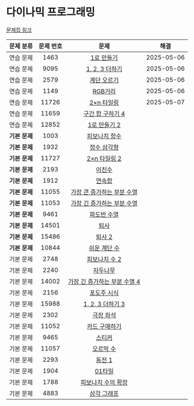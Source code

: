 ﻿# 다이나믹 프로그래밍

[문제집 링크](https://www.acmicpc.net/workbook/view/7319)

| 문제 분류 | 문제 번호 | 문제 | 해결 |
| :--: | :--: | :--: | :--: |
| 연습 문제 | 1463 | [1로 만들기](https://www.acmicpc.net/problem/1463) | 2025-05-06 |
| 연습 문제 | 9095 | [1, 2, 3 더하기](https://www.acmicpc.net/problem/9095) | 2025-05-06 |
| 연습 문제 | 2579 | [계단 오르기](https://www.acmicpc.net/problem/2579) | 2025-05-06 |
| 연습 문제 | 1149 | [RGB거리](https://www.acmicpc.net/problem/1149) | 2025-05-06 |
| 연습 문제 | 11726 | [2×n 타일링](https://www.acmicpc.net/problem/11726) | 2025-05-07 |
| 연습 문제 | 11659 | [구간 합 구하기 4](https://www.acmicpc.net/problem/11659) |  |
| 연습 문제 | 12852 | [1로 만들기 2](https://www.acmicpc.net/problem/12852) |  |
| **기본 문제** | 1003 | [피보나치 함수](https://www.acmicpc.net/problem/1003) |  |
| **기본 문제** | 1932 | [정수 삼각형](https://www.acmicpc.net/problem/1932) |  |
| **기본 문제** | 11727 | [2×n 타일링 2](https://www.acmicpc.net/problem/11727) |  |
| **기본 문제** | 2193 | [이친수](https://www.acmicpc.net/problem/2193) |  |
| **기본 문제** | 1912 | [연속합](https://www.acmicpc.net/problem/1912) |  |
| **기본 문제** | 11055 | [가장 큰 증가하는 부분 수열](https://www.acmicpc.net/problem/11055) |  |
| **기본 문제** | 11053 | [가장 긴 증가하는 부분 수열](https://www.acmicpc.net/problem/11053) |  |
| **기본 문제** | 9461 | [파도반 수열](https://www.acmicpc.net/problem/9461) |  |
| **기본 문제** | 14501 | [퇴사](https://www.acmicpc.net/problem/14501) |  |
| **기본 문제** | 15486 | [퇴사 2](https://www.acmicpc.net/problem/15486) |  |
| **기본 문제** | 10844 | [쉬운 계단 수](https://www.acmicpc.net/problem/10844) |  |
| 기본 문제 | 2748 | [피보나치 수 2](https://www.acmicpc.net/problem/2748) |  |
| 기본 문제 | 2240 | [자두나무](https://www.acmicpc.net/problem/2240) |  |
| 기본 문제 | 14002 | [가장 긴 증가하는 부분 수열 4](https://www.acmicpc.net/problem/14002) |  |
| 기본 문제 | 2156 | [포도주 시식](https://www.acmicpc.net/problem/2156) |  |
| 기본 문제 | 15988 | [1, 2, 3 더하기 3](https://www.acmicpc.net/problem/15988) |  |
| 기본 문제 | 2302 | [극장 좌석](https://www.acmicpc.net/problem/2302) |  |
| 기본 문제 | 11052 | [카드 구매하기](https://www.acmicpc.net/problem/11052) |  |
| 기본 문제 | 9465 | [스티커](https://www.acmicpc.net/problem/9465) |  |
| 기본 문제 | 11057 | [오르막 수](https://www.acmicpc.net/problem/11057) |  |
| 기본 문제 | 2293 | [동전 1](https://www.acmicpc.net/problem/2293) |  |
| 기본 문제 | 1904 | [01타일](https://www.acmicpc.net/problem/1904) |  |
| 기본 문제 | 1788 | [피보나치 수의 확장](https://www.acmicpc.net/problem/1788) |  |
| 기본 문제 | 4883 | [삼각 그래프](https://www.acmicpc.net/problem/4883) |  |
